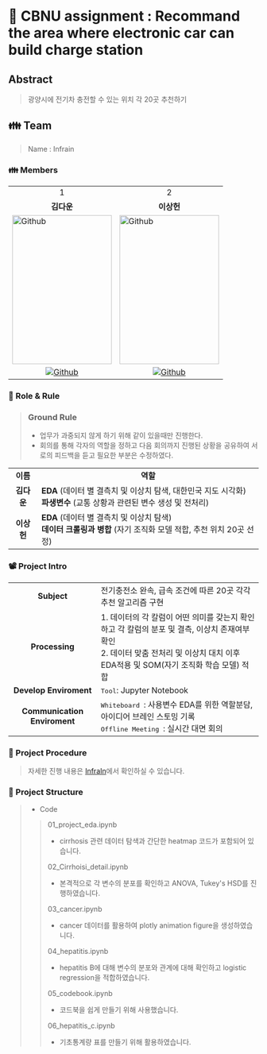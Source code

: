 # 🚉 CBNU assignment : Recommand the area where electronic car can build charge station


## Abstract
> 광양시에 전기차 충전할 수 있는 위치 각 20곳 추천하기

<h2> 👪 Team </h2>

> Name : Infrain

<h3> 👪 Members </h3>
<table>
  <tr>
    <td> <div align=center>  1 </div> </td>
    <td> <div align=center>  2 </div> </td>
  </tr>
  <tr>
    <td> <div align=center> <b>김다운</b> </div> </td>
    <td> <div align=center> <b>이상헌</b> </div> </td>
  </tr>
  <tr>
    <td> <img alt="Github" src ="https://github.com/kingwangzzang1234/conventional-repo/assets/76687996/35d08f55-b916-4e57-a60f-8f0d869ca640" width="200" height="300"/> </td>
    <td> <img alt="Github" src ="https://github.com/kingwangzzang1234/conventional-repo/assets/76687996/a7ad8130-03ed-4ee1-b886-51fc0cf15ac1" width="200" height="300"/> </td>
  </tr>
  <tr>
    <td> <div align=center> <a href="https://github.com/Daw-ny"> <img alt="Github" src ="https://img.shields.io/badge/Github-181717.svg?&style=plastic&logo=Github&logoColor=white"/> </div> </td>
    <td> <div align=center> <a href="https://github.com/dlt3"> <img alt="Github" src ="https://img.shields.io/badge/Github-181717.svg?&style=plastic&logo=Github&logoColor=white"/> </div> </td>
  </tr>
</table>

<h3> 🛑 Role & Rule </h3>

> ### Ground Rule
> - 업무가 과중되지 않게 하기 위해 같이 있을때만 진행한다.
> - 회의를 통해 각자의 역할을 정하고 다음 회의까지 진행된 상황을 공유하여 서로의 피드백을 듣고 필요한 부분은 수정하였다.


<table>
  <tr>
    <td> <div align=center> <b> 이름 </b> </div> </td>
    <td> <div align=center> <b> 역할 </b> </div> </td>
  </tr>
  <tr>
    <td> <div align=center> <b> 김다운 </b> </div> </td>
    <td> <b>EDA </b>(데이터 별 결측치 및 이상치 탐색, 대한민국 지도 시각화)</br>
         <b>파생변수 </b>(교통 상황과 관련된 변수 생성 및 전처리)</td>
  </tr>
  <tr>
    <td> <div align=center> <b> 이상헌 </b> </div> </td>
    <td> <b>EDA </b>(데이터 별 결측치 및 이상치 탐색)</br>
	       <b>데이터 크롤링과 병합 </b>(자기 조직화 모델 적합, 추천 위치 20곳 선정)</td>
  </tr>
</table>

<h3> 📽️ Project Intro </h3>

<table>
  <tr>
    <td> <div align=center> <b> Subject </b> </div> </td>
    <td> 전기충전소 완속, 급속 조건에 따른 20곳 각각 추천 알고리즘 구현 </td>
  </tr>
  <tr>
    <td> <div align=center> <b> Processing </b> </div> </td>
    <td> 1. 데이터의 각 칼럼이 어떤 의미를 갖는지 확인하고 각 칼럼의 분포 및 결측, 이상치 존재여부 확인 </br>
  2. 데이터 맞춤 전처리 및 이상치 대치 이후 EDA적용 및 SOM(자기 조직화 학습 모델) 적합
  </td>
  </tr>
  <tr>
    <td> <div align=center> <b> Develop Enviroment </b> </div> </td>
    <td> <tt>Tool</tt>: Jupyter Notebook </td>
  </tr>
  <tr>
    <td> <div align=center> <b> Communication Enviroment </b> </div> </td>
    <td> <tt> Whiteboard </tt>: 사용변수 EDA를 위한 역할분담, 아이디어 브레인 스토밍 기록 </br>
         <tt> Offline Meeting </tt>: 실시간 대면 회의 </td>
  </tr>
</table>

<h3> 📆 Project Procedure </h3>

>  자세한 진행 내용은 [InfraIn](https://www.notion.so/Team-Project-2-10907b994ad248e58b9265bfdb57532e?pvs=4)에서 확인하실 수 있습니다.

<h3> 📂 Project Structure </h3>

> - Code
>> 01_project_eda.ipynb
>> - cirrhosis 관련 데이터 탐색과 간단한 heatmap 코드가 포함되어 있습니다.
>>
>> 02_Cirrhoisi_detail.ipynb
>> - 본격적으로 각 변수의 분포를 확인하고 ANOVA, Tukey's HSD를 진행하였습니다.
>>
>> 03_cancer.ipynb
>> - cancer 데이터를 활용하여 plotly animation figure을 생성하였습니다.
>>
>> 04_hepatitis.ipynb
>> - hepatitis B에 대해 변수의 분포와 관계에 대해 확인하고 logistic regression을 적합하였습니다.
>>
>> 05_codebook.ipynb
>> - 코드북을 쉽게 만들기 위해 사용했습니다.
>>
>> 06_hepatitis_c.ipynb
>> - 기초통계량 표를 만들기 위해 활용하였습니다.
